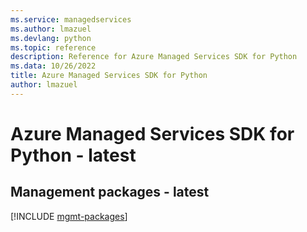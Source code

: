 ```yaml
---
ms.service: managedservices
ms.author: lmazuel
ms.devlang: python
ms.topic: reference
description: Reference for Azure Managed Services SDK for Python
ms.data: 10/26/2022
title: Azure Managed Services SDK for Python
author: lmazuel
---
```

# Azure Managed Services SDK for Python - latest

## Management packages - latest
[!INCLUDE [mgmt-packages](managed-services-mgmt-index.md)]